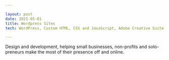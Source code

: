 ```yaml
---

layout: post
date: 2021-05-01
title: Wordpress Sites
tech: WordPress, Custom HTML, CSS and JavaScript, Adobe Creative Suite

---
```

Design and development, helping small businesses, non-profits and solo-preneurs make the most of their presence off and online. 
